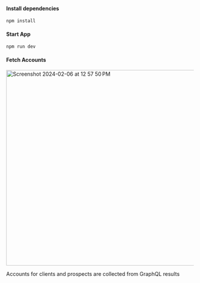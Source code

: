 #### Install dependencies
```
npm install
```

#### Start App

```
npm run dev
```

#### Fetch Accounts

<img width="525" alt="Screenshot 2024-02-06 at 12 57 50 PM" src="https://github.com/ngonzalez/accounts-manager/assets/26479/ff813ca7-b7e1-4c25-ae12-6789827ebbd1">

Accounts for clients and prospects are collected from GraphQL results
